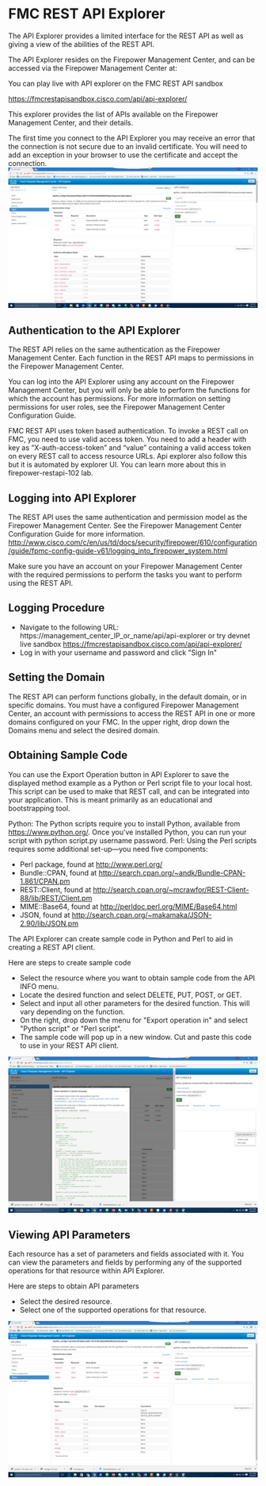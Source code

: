 # FMC REST API Explorer

The API Explorer provides a limited interface for the REST API as well as giving a view of the abilities of the REST API.

The API Explorer resides on the Firepower Management Center, and can be accessed via the Firepower Management Center at:

You can play live with API explorer on the FMC REST API sandbox

https://fmcrestapisandbox.cisco.com/api/api-explorer/

This explorer provides the list of APIs available on the Firepower Management Center, and their details.

The first time you connect to the API Explorer you may receive an error that the connection is not secure due to an invalid certificate. You will need to add an exception in your browser to use the certificate and accept the connection.
![Figure: FMC REST API explorer screen shot ](/labs/firepower-restapi-101/assets/images/fmcapiexp.PNG)
## Authentication to the API Explorer
The REST API relies on the same authentication as the Firepower Management Center. Each function in the REST API maps to permissions in the Firepower Management Center.

You can log into the API Explorer using any account on the Firepower Management Center, but you will only be able to perform the functions for which the account has permissions. For more information on setting permissions for user roles, see the Firepower Management Center Configuration Guide.

FMC REST API uses token based authentication. To invoke a REST call on FMC, you need to use valid access token. You need to add a header with key as “X-auth-access-token” and “value” containing a valid access token on every REST call to access resource URLs. Api explorer also follow this but it is automated by explorer UI. You can learn more about this in firepower-restapi-102 lab.

## Logging into API Explorer
The REST API uses the same authentication and permission model as the Firepower Management Center. See the Firepower Management Center Configuration Guide for more information.
http://www.cisco.com/c/en/us/td/docs/security/firepower/610/configuration/guide/fpmc-config-guide-v61/logging_into_firepower_system.html

Make sure you have an account on your Firepower Management Center with the required permissions to perform the tasks you want to perform using the REST API.

## Logging Procedure
*  Navigate to the following URL: https://management_center_IP_or_name/api/api-explorer or try devnet live sandbox https://fmcrestapisandbox.cisco.com/api/api-explorer/
*  Log in with your username and password and click "Sign In"

## Setting the Domain
The REST API can perform functions globally, in the default domain, or in specific domains.
You must have a configured Firepower Management Center, an account with permissions to access the REST API in one or more domains configured on your FMC.
In the upper right, drop down the Domains menu and select the desired domain.

## Obtaining Sample Code
You can use the Export Operation button in API Explorer to save the displayed method example as a Python or Perl script file to your local host. This script can be used to make that REST call, and can be integrated into your application. This is meant primarily as an educational and bootstrapping tool.

Python: The Python scripts require you to install Python, available from https://www.python.org/. Once you’ve installed Python, you can run your script with python script.py username password.
Perl: Using the Perl scripts requires some additional set-up—you need five components:
* Perl package, found at http://www.perl.org/
* Bundle::CPAN, found at http://search.cpan.org/~andk/Bundle-CPAN-1.861/CPAN.pm
* REST::Client, found at http://search.cpan.org/~mcrawfor/REST-Client-88/lib/REST/Client.pm
* MIME::Base64, found at http://perldoc.perl.org/MIME/Base64.html
* JSON, found at http://search.cpan.org/~makamaka/JSON-2.90/lib/JSON.pm

The API Explorer can create sample code in Python and Perl to aid in creating a REST API client.

Here are steps to create sample code
* Select the resource where you want to obtain sample code from the API INFO menu.
* Locate the desired function and select DELETE, PUT, POST, or GET.
* Select and input all other parameters for the desired function. This will vary depending on the function.
* On the right, drop down the menu for "Export operation in" and select "Python script" or "Perl script".
* The sample code will pop up in a new window. Cut and paste this code to use in your REST API client.

![Figure: FMC REST API explorer sample code screen shot ](/labs/firepower-restapi-101/assets/images/fmcexpcode.png)

## Viewing API Parameters
Each resource has a set of parameters and fields associated with it. You can view the parameters and fields by performing any of the supported operations for that resource within API Explorer.

Here are steps to obtain API parameters
* Select the desired resource.
* Select one of the supported operations for that resource.

![Figure: FMC REST API explorer API parameters screen shot ](/labs/firepower-restapi-101/assets/images/fmcexpobj.png)
